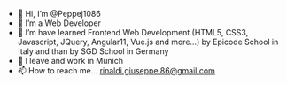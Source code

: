- 👋 Hi, I’m @Peppej1086
- 👀 I’m a Web Developer
- 🌱 I’m have learned Frontend Web Development (HTML5, CSS3, Javascript, JQuery, Angular11, Vue.js and more...) by Epicode School in Italy and than by SGD School in Germany
- 💞️ I leave and work in Munich
- 📫 How to reach me... rinaldi.giuseppe.86@gmail.com

<!---
Peppej1086/Peppej1086 is a ✨ special ✨ repository because its `README.md` (this file) appears on your GitHub profile.
You can click the Preview link to take a look at your changes.
--->
